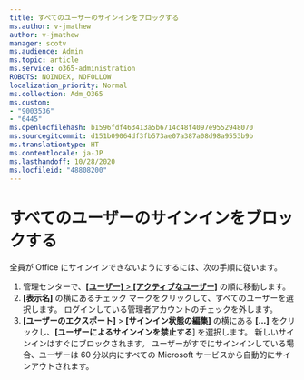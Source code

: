 ```yaml
---
title: すべてのユーザーのサインインをブロックする
ms.author: v-jmathew
author: v-jmathew
manager: scotv
ms.audience: Admin
ms.topic: article
ms.service: o365-administration
ROBOTS: NOINDEX, NOFOLLOW
localization_priority: Normal
ms.collection: Adm_O365
ms.custom:
- "9003536"
- "6445"
ms.openlocfilehash: b1596fdf463413a5b6714c48f4097e9552948070
ms.sourcegitcommit: d151b09064df3fb573ae07a387a08d98a9553b9b
ms.translationtype: HT
ms.contentlocale: ja-JP
ms.lasthandoff: 10/28/2020
ms.locfileid: "48808200"
---
```

# <a name="block-sign-in-for-all-users"></a>すべてのユーザーのサインインをブロックする

全員が Office にサインインできないようにするには、次の手順に従います。

1. 管理センターで、[**[ユーザー]** > **[アクティブなユーザー]**](https://admin.microsoft.com/Adminportal/Home?source=applauncher#/users) の順に移動します。
2. **[表示名]** の横にあるチェック マークをクリックして、すべてのユーザーを選択します。 ログインしている管理者アカウントのチェックを外します。
3. **[ユーザーのエクスポート]** > **[サインイン状態の編集]** の横にある **[...]** をクリックし、**[ユーザーによるサインインを禁止する**] を選択します。 新しいサインインはすぐにブロックされます。 ユーザーがすでにサインインしている場合、ユーザーは 60 分以内にすべての Microsoft サービスから自動的にサインアウトされます。
